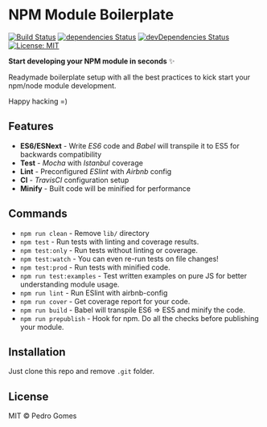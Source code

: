 # NPM Module Boilerplate

[![Build Status](https://travis-ci.org/pedrouid/npm-module-boilerplate.svg?branch=master)](https://travis-ci.org/pedrouid/npm-module-boilerplate) [![dependencies Status](https://david-dm.org/pedrouid/npm-module-boilerplate/status.svg)](https://david-dm.org/pedrouid/npm-module-boilerplate) [![devDependencies Status](https://david-dm.org/pedrouid/npm-module-boilerplate/dev-status.svg)](https://david-dm.org/pedrouid/npm-module-boilerplate?type=dev) [![License: MIT](https://img.shields.io/badge/License-MIT-blue.svg)](https://opensource.org/licenses/MIT)

**Start developing your NPM module in seconds** ✨

Readymade boilerplate setup with all the best practices to kick start your npm/node module development.

Happy hacking =)

## Features

- **ES6/ESNext** - Write _ES6_ code and _Babel_ will transpile it to ES5 for backwards compatibility
- **Test** - _Mocha_ with _Istanbul_ coverage
- **Lint** - Preconfigured _ESlint_ with _Airbnb_ config
- **CI** - _TravisCI_ configuration setup
- **Minify** - Built code will be minified for performance

## Commands

- `npm run clean` - Remove `lib/` directory
- `npm test` - Run tests with linting and coverage results.
- `npm test:only` - Run tests without linting or coverage.
- `npm test:watch` - You can even re-run tests on file changes!
- `npm test:prod` - Run tests with minified code.
- `npm run test:examples` - Test written examples on pure JS for better understanding module usage.
- `npm run lint` - Run ESlint with airbnb-config
- `npm run cover` - Get coverage report for your code.
- `npm run build` - Babel will transpile ES6 => ES5 and minify the code.
- `npm run prepublish` - Hook for npm. Do all the checks before publishing your module.

## Installation

Just clone this repo and remove `.git` folder.

## License

MIT © Pedro Gomes

